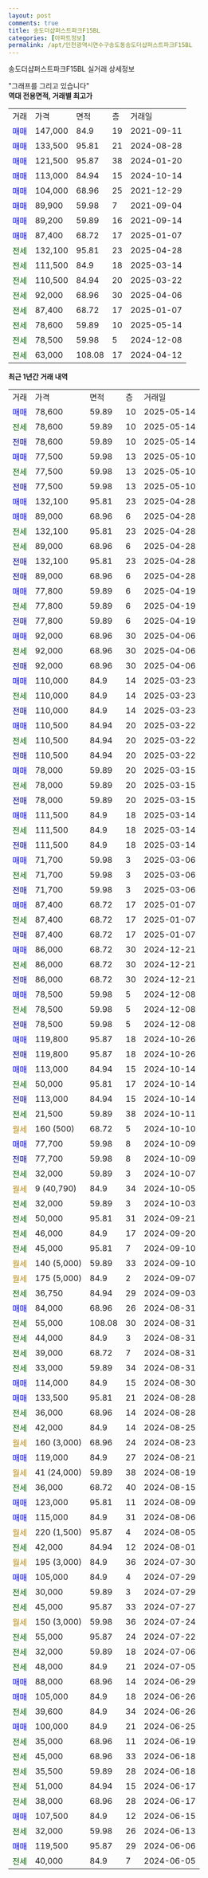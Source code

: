 ```yaml
---
layout: post
comments: true
title: 송도더샵퍼스트파크F15BL
categories: [아파트정보]
permalink: /apt/인천광역시연수구송도동송도더샵퍼스트파크F15BL
---
```


송도더샵퍼스트파크F15BL 실거래 상세정보

<script type="text/javascript">
  google.charts.load('current', {'packages':['line', 'corechart']});
  google.charts.setOnLoadCallback(drawChart);

  function drawChart() {
    var data = new google.visualization.DataTable();
    data.addColumn('date', '거래일');
    data.addColumn('number', "매매");
    data.addColumn('number', "전세");
    data.addColumn('number', "전매");

    data.addRows([[new Date(Date.parse("2025-05-14")), 78600, null, null], [new Date(Date.parse("2025-05-14")), null, 78600, null], [new Date(Date.parse("2025-05-14")), null, null, 78600], [new Date(Date.parse("2025-05-10")), 77500, null, null], [new Date(Date.parse("2025-05-10")), null, 77500, null], [new Date(Date.parse("2025-05-10")), null, null, 77500], [new Date(Date.parse("2025-04-28")), 132100, null, null], [new Date(Date.parse("2025-04-28")), 89000, null, null], [new Date(Date.parse("2025-04-28")), null, 132100, null], [new Date(Date.parse("2025-04-28")), null, 89000, null], [new Date(Date.parse("2025-04-28")), null, null, 132100], [new Date(Date.parse("2025-04-28")), null, null, 89000], [new Date(Date.parse("2025-04-19")), 77800, null, null], [new Date(Date.parse("2025-04-19")), null, 77800, null], [new Date(Date.parse("2025-04-19")), null, null, 77800], [new Date(Date.parse("2025-04-06")), 92000, null, null], [new Date(Date.parse("2025-04-06")), null, 92000, null], [new Date(Date.parse("2025-04-06")), null, null, 92000], [new Date(Date.parse("2025-03-23")), 110000, null, null], [new Date(Date.parse("2025-03-23")), null, 110000, null], [new Date(Date.parse("2025-03-23")), null, null, 110000], [new Date(Date.parse("2025-03-22")), 110500, null, null], [new Date(Date.parse("2025-03-22")), null, 110500, null], [new Date(Date.parse("2025-03-22")), null, null, 110500], [new Date(Date.parse("2025-03-15")), 78000, null, null], [new Date(Date.parse("2025-03-15")), null, 78000, null], [new Date(Date.parse("2025-03-15")), null, null, 78000], [new Date(Date.parse("2025-03-14")), 111500, null, null], [new Date(Date.parse("2025-03-14")), null, 111500, null], [new Date(Date.parse("2025-03-14")), null, null, 111500], [new Date(Date.parse("2025-03-06")), 71700, null, null], [new Date(Date.parse("2025-03-06")), null, 71700, null], [new Date(Date.parse("2025-03-06")), null, null, 71700], [new Date(Date.parse("2025-01-07")), 87400, null, null], [new Date(Date.parse("2025-01-07")), null, 87400, null], [new Date(Date.parse("2025-01-07")), null, null, 87400], [new Date(Date.parse("2024-12-21")), 86000, null, null], [new Date(Date.parse("2024-12-21")), null, 86000, null], [new Date(Date.parse("2024-12-21")), null, null, 86000], [new Date(Date.parse("2024-12-08")), 78500, null, null], [new Date(Date.parse("2024-12-08")), null, 78500, null], [new Date(Date.parse("2024-12-08")), null, null, 78500], [new Date(Date.parse("2024-10-26")), 119800, null, null], [new Date(Date.parse("2024-10-26")), null, null, 119800], [new Date(Date.parse("2024-10-14")), 113000, null, null], [new Date(Date.parse("2024-10-14")), null, 50000, null], [new Date(Date.parse("2024-10-14")), null, null, 113000], [new Date(Date.parse("2024-10-11")), null, 21500, null], [new Date(Date.parse("2024-10-10")), null, null, null], [new Date(Date.parse("2024-10-09")), 77700, null, null], [new Date(Date.parse("2024-10-09")), null, null, 77700], [new Date(Date.parse("2024-10-07")), null, 32000, null], [new Date(Date.parse("2024-10-05")), null, null, null], [new Date(Date.parse("2024-10-03")), null, 32000, null], [new Date(Date.parse("2024-09-21")), null, 50000, null], [new Date(Date.parse("2024-09-20")), null, 46000, null], [new Date(Date.parse("2024-09-10")), null, 45000, null], [new Date(Date.parse("2024-09-10")), null, null, null], [new Date(Date.parse("2024-09-07")), null, null, null], [new Date(Date.parse("2024-09-03")), null, 36750, null], [new Date(Date.parse("2024-08-31")), 84000, null, null], [new Date(Date.parse("2024-08-31")), null, 55000, null], [new Date(Date.parse("2024-08-31")), null, 44000, null], [new Date(Date.parse("2024-08-31")), null, 39000, null], [new Date(Date.parse("2024-08-31")), null, 33000, null], [new Date(Date.parse("2024-08-30")), 114000, null, null], [new Date(Date.parse("2024-08-28")), 133500, null, null], [new Date(Date.parse("2024-08-28")), null, 36000, null], [new Date(Date.parse("2024-08-25")), null, 42000, null], [new Date(Date.parse("2024-08-23")), null, null, null], [new Date(Date.parse("2024-08-21")), 119000, null, null], [new Date(Date.parse("2024-08-19")), null, null, null], [new Date(Date.parse("2024-08-15")), null, 36000, null], [new Date(Date.parse("2024-08-09")), 123000, null, null], [new Date(Date.parse("2024-08-06")), 115000, null, null], [new Date(Date.parse("2024-08-05")), null, null, null], [new Date(Date.parse("2024-08-01")), null, 42000, null], [new Date(Date.parse("2024-07-30")), null, null, null], [new Date(Date.parse("2024-07-29")), 105000, null, null], [new Date(Date.parse("2024-07-29")), null, 30000, null], [new Date(Date.parse("2024-07-27")), null, 45000, null], [new Date(Date.parse("2024-07-24")), null, null, null], [new Date(Date.parse("2024-07-22")), null, 55000, null], [new Date(Date.parse("2024-07-06")), null, 32000, null], [new Date(Date.parse("2024-07-05")), null, 48000, null], [new Date(Date.parse("2024-06-29")), 88000, null, null], [new Date(Date.parse("2024-06-26")), 105000, null, null], [new Date(Date.parse("2024-06-26")), null, 39600, null], [new Date(Date.parse("2024-06-25")), 100000, null, null], [new Date(Date.parse("2024-06-19")), null, 35000, null], [new Date(Date.parse("2024-06-18")), null, 45000, null], [new Date(Date.parse("2024-06-18")), null, 35500, null], [new Date(Date.parse("2024-06-17")), null, 51000, null], [new Date(Date.parse("2024-06-17")), null, 38000, null], [new Date(Date.parse("2024-06-15")), 107500, null, null], [new Date(Date.parse("2024-06-13")), null, 32000, null], [new Date(Date.parse("2024-06-06")), 119500, null, null], [new Date(Date.parse("2024-06-05")), null, 40000, null]]);

    var options = {
      hAxis: {
        format: 'yyyy/MM/dd'
      },    
      lineWidth: 0,
      pointsVisible: true,    
      title: '최근 1년간 유형별 실거래가 분포',
      legend: { position: 'bottom' }
    };

    var formatter = new google.visualization.NumberFormat({pattern:'###,###'} );
    formatter.format(data, 1);
    formatter.format(data, 2);
    
    setTimeout(function() {
        var chart = new google.visualization.LineChart(document.getElementById('columnchart_material'));
        chart.draw(data, (options));
        document.getElementById('loading').style.display = 'none';
    }, 200);
  }
</script>


<div id="loading" style="z-index:20; display: block; margin-left: 0px">"그래프를 그리고 있습니다"</div>
<div id="columnchart_material" style="width: 95%; margin-left: 0px; display: block"></div>
<!-- contents start -->
<b>역대 전용면적, 거래별 최고가</b>
<table class="sortable">
    <tr>
      <td>거래</td>
      <td>가격</td>
      <td>면적</td>
      <td>층</td>
      <td>거래일</td>
    </tr>
        <tr>
          <td><a style="color: blue">매매</a></td>
          <td>147,000</td>
          <td>84.9</td>
          <td>19</td>
          <td>2021-09-11</td>
        </tr>            <tr>
          <td><a style="color: blue">매매</a></td>
          <td>133,500</td>
          <td>95.81</td>
          <td>21</td>
          <td>2024-08-28</td>
        </tr>            <tr>
          <td><a style="color: blue">매매</a></td>
          <td>121,500</td>
          <td>95.87</td>
          <td>38</td>
          <td>2024-01-20</td>
        </tr>            <tr>
          <td><a style="color: blue">매매</a></td>
          <td>113,000</td>
          <td>84.94</td>
          <td>15</td>
          <td>2024-10-14</td>
        </tr>            <tr>
          <td><a style="color: blue">매매</a></td>
          <td>104,000</td>
          <td>68.96</td>
          <td>25</td>
          <td>2021-12-29</td>
        </tr>            <tr>
          <td><a style="color: blue">매매</a></td>
          <td>89,900</td>
          <td>59.98</td>
          <td>7</td>
          <td>2021-09-04</td>
        </tr>            <tr>
          <td><a style="color: blue">매매</a></td>
          <td>89,200</td>
          <td>59.89</td>
          <td>16</td>
          <td>2021-09-14</td>
        </tr>            <tr>
          <td><a style="color: blue">매매</a></td>
          <td>87,400</td>
          <td>68.72</td>
          <td>17</td>
          <td>2025-01-07</td>
        </tr>        
        <tr>
              <td><a style="color: darkgreen">전세</a></td>
              <td>132,100</td>
              <td>95.81</td>
              <td>23</td>
              <td>2025-04-28</td>
            </tr>            <tr>
              <td><a style="color: darkgreen">전세</a></td>
              <td>111,500</td>
              <td>84.9</td>
              <td>18</td>
              <td>2025-03-14</td>
            </tr>            <tr>
              <td><a style="color: darkgreen">전세</a></td>
              <td>110,500</td>
              <td>84.94</td>
              <td>20</td>
              <td>2025-03-22</td>
            </tr>            <tr>
              <td><a style="color: darkgreen">전세</a></td>
              <td>92,000</td>
              <td>68.96</td>
              <td>30</td>
              <td>2025-04-06</td>
            </tr>            <tr>
              <td><a style="color: darkgreen">전세</a></td>
              <td>87,400</td>
              <td>68.72</td>
              <td>17</td>
              <td>2025-01-07</td>
            </tr>            <tr>
              <td><a style="color: darkgreen">전세</a></td>
              <td>78,600</td>
              <td>59.89</td>
              <td>10</td>
              <td>2025-05-14</td>
            </tr>            <tr>
              <td><a style="color: darkgreen">전세</a></td>
              <td>78,500</td>
              <td>59.98</td>
              <td>5</td>
              <td>2024-12-08</td>
            </tr>            <tr>
              <td><a style="color: darkgreen">전세</a></td>
              <td>63,000</td>
              <td>108.08</td>
              <td>17</td>
              <td>2024-04-12</td>
            </tr>        
    
</table>

<b>최근 1년간 거래 내역</b>

<table class="sortable">
    <tr>
      <td>거래</td>
      <td>가격</td>
      <td>면적</td>
      <td>층</td>
      <td>거래일</td>
    </tr>
    <tr>
      <td><a style="color: blue">매매</a></td>
      <td>78,600</td>
      <td>59.89</td>
      <td>10</td>
      <td>2025-05-14</td>
    </tr>          <tr>
      <td><a style="color: darkgreen">전세</a></td>
      <td>78,600</td>
      <td>59.89</td>
      <td>10</td>
      <td>2025-05-14</td>
    </tr>          <tr>
      <td><a style="color: darkblue">전매</a></td>
      <td>78,600</td>
      <td>59.89</td>
      <td>10</td>
      <td>2025-05-14</td>
    </tr>          <tr>
      <td><a style="color: blue">매매</a></td>
      <td>77,500</td>
      <td>59.98</td>
      <td>13</td>
      <td>2025-05-10</td>
    </tr>          <tr>
      <td><a style="color: darkgreen">전세</a></td>
      <td>77,500</td>
      <td>59.98</td>
      <td>13</td>
      <td>2025-05-10</td>
    </tr>          <tr>
      <td><a style="color: darkblue">전매</a></td>
      <td>77,500</td>
      <td>59.98</td>
      <td>13</td>
      <td>2025-05-10</td>
    </tr>          <tr>
      <td><a style="color: blue">매매</a></td>
      <td>132,100</td>
      <td>95.81</td>
      <td>23</td>
      <td>2025-04-28</td>
    </tr>          <tr>
      <td><a style="color: blue">매매</a></td>
      <td>89,000</td>
      <td>68.96</td>
      <td>6</td>
      <td>2025-04-28</td>
    </tr>          <tr>
      <td><a style="color: darkgreen">전세</a></td>
      <td>132,100</td>
      <td>95.81</td>
      <td>23</td>
      <td>2025-04-28</td>
    </tr>          <tr>
      <td><a style="color: darkgreen">전세</a></td>
      <td>89,000</td>
      <td>68.96</td>
      <td>6</td>
      <td>2025-04-28</td>
    </tr>          <tr>
      <td><a style="color: darkblue">전매</a></td>
      <td>132,100</td>
      <td>95.81</td>
      <td>23</td>
      <td>2025-04-28</td>
    </tr>          <tr>
      <td><a style="color: darkblue">전매</a></td>
      <td>89,000</td>
      <td>68.96</td>
      <td>6</td>
      <td>2025-04-28</td>
    </tr>          <tr>
      <td><a style="color: blue">매매</a></td>
      <td>77,800</td>
      <td>59.89</td>
      <td>6</td>
      <td>2025-04-19</td>
    </tr>          <tr>
      <td><a style="color: darkgreen">전세</a></td>
      <td>77,800</td>
      <td>59.89</td>
      <td>6</td>
      <td>2025-04-19</td>
    </tr>          <tr>
      <td><a style="color: darkblue">전매</a></td>
      <td>77,800</td>
      <td>59.89</td>
      <td>6</td>
      <td>2025-04-19</td>
    </tr>          <tr>
      <td><a style="color: blue">매매</a></td>
      <td>92,000</td>
      <td>68.96</td>
      <td>30</td>
      <td>2025-04-06</td>
    </tr>          <tr>
      <td><a style="color: darkgreen">전세</a></td>
      <td>92,000</td>
      <td>68.96</td>
      <td>30</td>
      <td>2025-04-06</td>
    </tr>          <tr>
      <td><a style="color: darkblue">전매</a></td>
      <td>92,000</td>
      <td>68.96</td>
      <td>30</td>
      <td>2025-04-06</td>
    </tr>          <tr>
      <td><a style="color: blue">매매</a></td>
      <td>110,000</td>
      <td>84.9</td>
      <td>14</td>
      <td>2025-03-23</td>
    </tr>          <tr>
      <td><a style="color: darkgreen">전세</a></td>
      <td>110,000</td>
      <td>84.9</td>
      <td>14</td>
      <td>2025-03-23</td>
    </tr>          <tr>
      <td><a style="color: darkblue">전매</a></td>
      <td>110,000</td>
      <td>84.9</td>
      <td>14</td>
      <td>2025-03-23</td>
    </tr>          <tr>
      <td><a style="color: blue">매매</a></td>
      <td>110,500</td>
      <td>84.94</td>
      <td>20</td>
      <td>2025-03-22</td>
    </tr>          <tr>
      <td><a style="color: darkgreen">전세</a></td>
      <td>110,500</td>
      <td>84.94</td>
      <td>20</td>
      <td>2025-03-22</td>
    </tr>          <tr>
      <td><a style="color: darkblue">전매</a></td>
      <td>110,500</td>
      <td>84.94</td>
      <td>20</td>
      <td>2025-03-22</td>
    </tr>          <tr>
      <td><a style="color: blue">매매</a></td>
      <td>78,000</td>
      <td>59.89</td>
      <td>20</td>
      <td>2025-03-15</td>
    </tr>          <tr>
      <td><a style="color: darkgreen">전세</a></td>
      <td>78,000</td>
      <td>59.89</td>
      <td>20</td>
      <td>2025-03-15</td>
    </tr>          <tr>
      <td><a style="color: darkblue">전매</a></td>
      <td>78,000</td>
      <td>59.89</td>
      <td>20</td>
      <td>2025-03-15</td>
    </tr>          <tr>
      <td><a style="color: blue">매매</a></td>
      <td>111,500</td>
      <td>84.9</td>
      <td>18</td>
      <td>2025-03-14</td>
    </tr>          <tr>
      <td><a style="color: darkgreen">전세</a></td>
      <td>111,500</td>
      <td>84.9</td>
      <td>18</td>
      <td>2025-03-14</td>
    </tr>          <tr>
      <td><a style="color: darkblue">전매</a></td>
      <td>111,500</td>
      <td>84.9</td>
      <td>18</td>
      <td>2025-03-14</td>
    </tr>          <tr>
      <td><a style="color: blue">매매</a></td>
      <td>71,700</td>
      <td>59.98</td>
      <td>3</td>
      <td>2025-03-06</td>
    </tr>          <tr>
      <td><a style="color: darkgreen">전세</a></td>
      <td>71,700</td>
      <td>59.98</td>
      <td>3</td>
      <td>2025-03-06</td>
    </tr>          <tr>
      <td><a style="color: darkblue">전매</a></td>
      <td>71,700</td>
      <td>59.98</td>
      <td>3</td>
      <td>2025-03-06</td>
    </tr>          <tr>
      <td><a style="color: blue">매매</a></td>
      <td>87,400</td>
      <td>68.72</td>
      <td>17</td>
      <td>2025-01-07</td>
    </tr>          <tr>
      <td><a style="color: darkgreen">전세</a></td>
      <td>87,400</td>
      <td>68.72</td>
      <td>17</td>
      <td>2025-01-07</td>
    </tr>          <tr>
      <td><a style="color: darkblue">전매</a></td>
      <td>87,400</td>
      <td>68.72</td>
      <td>17</td>
      <td>2025-01-07</td>
    </tr>          <tr>
      <td><a style="color: blue">매매</a></td>
      <td>86,000</td>
      <td>68.72</td>
      <td>30</td>
      <td>2024-12-21</td>
    </tr>          <tr>
      <td><a style="color: darkgreen">전세</a></td>
      <td>86,000</td>
      <td>68.72</td>
      <td>30</td>
      <td>2024-12-21</td>
    </tr>          <tr>
      <td><a style="color: darkblue">전매</a></td>
      <td>86,000</td>
      <td>68.72</td>
      <td>30</td>
      <td>2024-12-21</td>
    </tr>          <tr>
      <td><a style="color: blue">매매</a></td>
      <td>78,500</td>
      <td>59.98</td>
      <td>5</td>
      <td>2024-12-08</td>
    </tr>          <tr>
      <td><a style="color: darkgreen">전세</a></td>
      <td>78,500</td>
      <td>59.98</td>
      <td>5</td>
      <td>2024-12-08</td>
    </tr>          <tr>
      <td><a style="color: darkblue">전매</a></td>
      <td>78,500</td>
      <td>59.98</td>
      <td>5</td>
      <td>2024-12-08</td>
    </tr>          <tr>
      <td><a style="color: blue">매매</a></td>
      <td>119,800</td>
      <td>95.87</td>
      <td>18</td>
      <td>2024-10-26</td>
    </tr>          <tr>
      <td><a style="color: darkblue">전매</a></td>
      <td>119,800</td>
      <td>95.87</td>
      <td>18</td>
      <td>2024-10-26</td>
    </tr>          <tr>
      <td><a style="color: blue">매매</a></td>
      <td>113,000</td>
      <td>84.94</td>
      <td>15</td>
      <td>2024-10-14</td>
    </tr>          <tr>
      <td><a style="color: darkgreen">전세</a></td>
      <td>50,000</td>
      <td>95.81</td>
      <td>17</td>
      <td>2024-10-14</td>
    </tr>          <tr>
      <td><a style="color: darkblue">전매</a></td>
      <td>113,000</td>
      <td>84.94</td>
      <td>15</td>
      <td>2024-10-14</td>
    </tr>          <tr>
      <td><a style="color: darkgreen">전세</a></td>
      <td>21,500</td>
      <td>59.89</td>
      <td>38</td>
      <td>2024-10-11</td>
    </tr>          <tr>
      <td><a style="color: darkgoldenrod">월세</a></td>
      <td>160 (500)</td>
      <td>68.72</td>
      <td>5</td>
      <td>2024-10-10</td>
    </tr>          <tr>
      <td><a style="color: blue">매매</a></td>
      <td>77,700</td>
      <td>59.98</td>
      <td>8</td>
      <td>2024-10-09</td>
    </tr>          <tr>
      <td><a style="color: darkblue">전매</a></td>
      <td>77,700</td>
      <td>59.98</td>
      <td>8</td>
      <td>2024-10-09</td>
    </tr>          <tr>
      <td><a style="color: darkgreen">전세</a></td>
      <td>32,000</td>
      <td>59.89</td>
      <td>3</td>
      <td>2024-10-07</td>
    </tr>          <tr>
      <td><a style="color: darkgoldenrod">월세</a></td>
      <td>9 (40,790)</td>
      <td>84.9</td>
      <td>34</td>
      <td>2024-10-05</td>
    </tr>          <tr>
      <td><a style="color: darkgreen">전세</a></td>
      <td>32,000</td>
      <td>59.89</td>
      <td>3</td>
      <td>2024-10-03</td>
    </tr>          <tr>
      <td><a style="color: darkgreen">전세</a></td>
      <td>50,000</td>
      <td>95.81</td>
      <td>31</td>
      <td>2024-09-21</td>
    </tr>          <tr>
      <td><a style="color: darkgreen">전세</a></td>
      <td>46,000</td>
      <td>84.9</td>
      <td>17</td>
      <td>2024-09-20</td>
    </tr>          <tr>
      <td><a style="color: darkgreen">전세</a></td>
      <td>45,000</td>
      <td>95.81</td>
      <td>7</td>
      <td>2024-09-10</td>
    </tr>          <tr>
      <td><a style="color: darkgoldenrod">월세</a></td>
      <td>140 (5,000)</td>
      <td>59.89</td>
      <td>33</td>
      <td>2024-09-10</td>
    </tr>          <tr>
      <td><a style="color: darkgoldenrod">월세</a></td>
      <td>175 (5,000)</td>
      <td>84.9</td>
      <td>2</td>
      <td>2024-09-07</td>
    </tr>          <tr>
      <td><a style="color: darkgreen">전세</a></td>
      <td>36,750</td>
      <td>84.94</td>
      <td>29</td>
      <td>2024-09-03</td>
    </tr>          <tr>
      <td><a style="color: blue">매매</a></td>
      <td>84,000</td>
      <td>68.96</td>
      <td>26</td>
      <td>2024-08-31</td>
    </tr>          <tr>
      <td><a style="color: darkgreen">전세</a></td>
      <td>55,000</td>
      <td>108.08</td>
      <td>30</td>
      <td>2024-08-31</td>
    </tr>          <tr>
      <td><a style="color: darkgreen">전세</a></td>
      <td>44,000</td>
      <td>84.9</td>
      <td>3</td>
      <td>2024-08-31</td>
    </tr>          <tr>
      <td><a style="color: darkgreen">전세</a></td>
      <td>39,000</td>
      <td>68.72</td>
      <td>7</td>
      <td>2024-08-31</td>
    </tr>          <tr>
      <td><a style="color: darkgreen">전세</a></td>
      <td>33,000</td>
      <td>59.89</td>
      <td>34</td>
      <td>2024-08-31</td>
    </tr>          <tr>
      <td><a style="color: blue">매매</a></td>
      <td>114,000</td>
      <td>84.9</td>
      <td>15</td>
      <td>2024-08-30</td>
    </tr>          <tr>
      <td><a style="color: blue">매매</a></td>
      <td>133,500</td>
      <td>95.81</td>
      <td>21</td>
      <td>2024-08-28</td>
    </tr>          <tr>
      <td><a style="color: darkgreen">전세</a></td>
      <td>36,000</td>
      <td>68.96</td>
      <td>14</td>
      <td>2024-08-28</td>
    </tr>          <tr>
      <td><a style="color: darkgreen">전세</a></td>
      <td>42,000</td>
      <td>84.9</td>
      <td>14</td>
      <td>2024-08-25</td>
    </tr>          <tr>
      <td><a style="color: darkgoldenrod">월세</a></td>
      <td>160 (3,000)</td>
      <td>68.96</td>
      <td>24</td>
      <td>2024-08-23</td>
    </tr>          <tr>
      <td><a style="color: blue">매매</a></td>
      <td>119,000</td>
      <td>84.9</td>
      <td>27</td>
      <td>2024-08-21</td>
    </tr>          <tr>
      <td><a style="color: darkgoldenrod">월세</a></td>
      <td>41 (24,000)</td>
      <td>59.89</td>
      <td>38</td>
      <td>2024-08-19</td>
    </tr>          <tr>
      <td><a style="color: darkgreen">전세</a></td>
      <td>36,000</td>
      <td>68.72</td>
      <td>40</td>
      <td>2024-08-15</td>
    </tr>          <tr>
      <td><a style="color: blue">매매</a></td>
      <td>123,000</td>
      <td>95.81</td>
      <td>11</td>
      <td>2024-08-09</td>
    </tr>          <tr>
      <td><a style="color: blue">매매</a></td>
      <td>115,000</td>
      <td>84.9</td>
      <td>31</td>
      <td>2024-08-06</td>
    </tr>          <tr>
      <td><a style="color: darkgoldenrod">월세</a></td>
      <td>220 (1,500)</td>
      <td>95.87</td>
      <td>4</td>
      <td>2024-08-05</td>
    </tr>          <tr>
      <td><a style="color: darkgreen">전세</a></td>
      <td>42,000</td>
      <td>84.94</td>
      <td>12</td>
      <td>2024-08-01</td>
    </tr>          <tr>
      <td><a style="color: darkgoldenrod">월세</a></td>
      <td>195 (3,000)</td>
      <td>84.9</td>
      <td>36</td>
      <td>2024-07-30</td>
    </tr>          <tr>
      <td><a style="color: blue">매매</a></td>
      <td>105,000</td>
      <td>84.9</td>
      <td>4</td>
      <td>2024-07-29</td>
    </tr>          <tr>
      <td><a style="color: darkgreen">전세</a></td>
      <td>30,000</td>
      <td>59.89</td>
      <td>3</td>
      <td>2024-07-29</td>
    </tr>          <tr>
      <td><a style="color: darkgreen">전세</a></td>
      <td>45,000</td>
      <td>95.87</td>
      <td>33</td>
      <td>2024-07-27</td>
    </tr>          <tr>
      <td><a style="color: darkgoldenrod">월세</a></td>
      <td>150 (3,000)</td>
      <td>59.98</td>
      <td>36</td>
      <td>2024-07-24</td>
    </tr>          <tr>
      <td><a style="color: darkgreen">전세</a></td>
      <td>55,000</td>
      <td>95.87</td>
      <td>24</td>
      <td>2024-07-22</td>
    </tr>          <tr>
      <td><a style="color: darkgreen">전세</a></td>
      <td>32,000</td>
      <td>59.89</td>
      <td>18</td>
      <td>2024-07-06</td>
    </tr>          <tr>
      <td><a style="color: darkgreen">전세</a></td>
      <td>48,000</td>
      <td>84.9</td>
      <td>21</td>
      <td>2024-07-05</td>
    </tr>          <tr>
      <td><a style="color: blue">매매</a></td>
      <td>88,000</td>
      <td>68.96</td>
      <td>14</td>
      <td>2024-06-29</td>
    </tr>          <tr>
      <td><a style="color: blue">매매</a></td>
      <td>105,000</td>
      <td>84.9</td>
      <td>18</td>
      <td>2024-06-26</td>
    </tr>          <tr>
      <td><a style="color: darkgreen">전세</a></td>
      <td>39,600</td>
      <td>84.9</td>
      <td>34</td>
      <td>2024-06-26</td>
    </tr>          <tr>
      <td><a style="color: blue">매매</a></td>
      <td>100,000</td>
      <td>84.9</td>
      <td>21</td>
      <td>2024-06-25</td>
    </tr>          <tr>
      <td><a style="color: darkgreen">전세</a></td>
      <td>35,000</td>
      <td>68.96</td>
      <td>11</td>
      <td>2024-06-19</td>
    </tr>          <tr>
      <td><a style="color: darkgreen">전세</a></td>
      <td>45,000</td>
      <td>68.96</td>
      <td>33</td>
      <td>2024-06-18</td>
    </tr>          <tr>
      <td><a style="color: darkgreen">전세</a></td>
      <td>35,500</td>
      <td>59.89</td>
      <td>28</td>
      <td>2024-06-18</td>
    </tr>          <tr>
      <td><a style="color: darkgreen">전세</a></td>
      <td>51,000</td>
      <td>84.94</td>
      <td>15</td>
      <td>2024-06-17</td>
    </tr>          <tr>
      <td><a style="color: darkgreen">전세</a></td>
      <td>38,000</td>
      <td>68.96</td>
      <td>28</td>
      <td>2024-06-17</td>
    </tr>          <tr>
      <td><a style="color: blue">매매</a></td>
      <td>107,500</td>
      <td>84.9</td>
      <td>12</td>
      <td>2024-06-15</td>
    </tr>          <tr>
      <td><a style="color: darkgreen">전세</a></td>
      <td>32,000</td>
      <td>59.98</td>
      <td>26</td>
      <td>2024-06-13</td>
    </tr>          <tr>
      <td><a style="color: blue">매매</a></td>
      <td>119,500</td>
      <td>95.87</td>
      <td>29</td>
      <td>2024-06-06</td>
    </tr>          <tr>
      <td><a style="color: darkgreen">전세</a></td>
      <td>40,000</td>
      <td>84.9</td>
      <td>7</td>
      <td>2024-06-05</td>
    </tr>      </table>
<!-- contents end -->    


